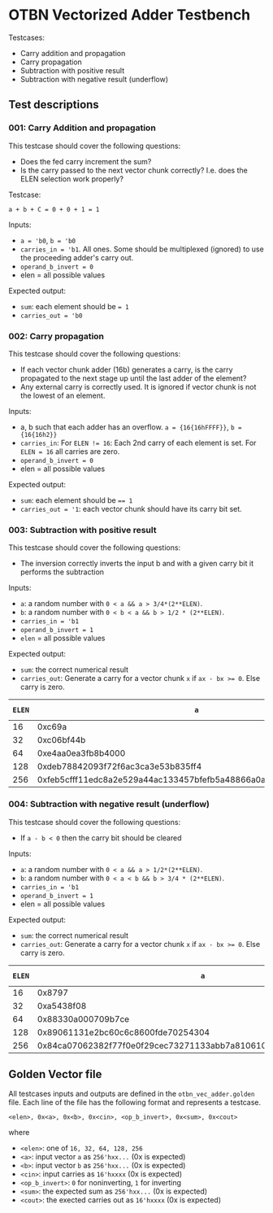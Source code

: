 # OTBN Vectorized Adder Testbench

Testcases:
- Carry addition and propagation
- Carry propagation
- Subtraction with positive result
- Subtraction with negative result (underflow)

## Test descriptions

### 001: Carry Addition and propagation
This testcase should cover the following questions:
- Does the fed carry increment the sum?
- Is the carry passed to the next vector chunk correctly? I.e. does the ELEN selection work properly?

Testcase:
```
a + b + C = 0 + 0 + 1 = 1
```
Inputs:
- `a = 'b0`, `b = 'b0`
- `carries_in = 'b1`. All ones. Some should be multiplexed (ignored) to use the proceeding adder's carry out.
- `operand_b_invert = 0`
- elen = all possible values

Expected output:
- `sum`: each element should be `= 1`
- `carries_out = 'b0`

### 002: Carry propagation
This testcase should cover the following questions:
- If each vector chunk adder (16b) generates a carry, is the carry propagated to the next stage up until the last adder of the element?
- Any external carry is correctly used. It is ignored if vector chunk is not the lowest of an element.

Inputs:
- a, b such that each adder has an overflow. `a = {16{16hFFFF}}`, `b = {16{16h2}}`
- `carries_in`: For `ELEN != 16`: Each 2nd carry of each element is set. For `ELEN = 16` all carries are zero.
- `operand_b_invert = 0`
- elen = all possible values

Expected output:
- `sum`: each element should be `== 1`
- `carries_out = '1`: each vector chunk should have its carry bit set.

### 003: Subtraction with positive result
This testcase should cover the following questions:
- The inversion correctly inverts the input b and with a given carry bit it performs the subtraction

Inputs:
- `a`: a random number with `0 < a && a > 3/4*(2**ELEN)`.
- `b`: a random number with `0 < b < a && b > 1/2 * (2**ELEN)`.
- `carries_in = 'b1`
- `operand_b_invert = 1`
- `elen` = all possible values

Expected output:
- `sum`: the correct numerical result
- `carries_out`: Generate a carry for a vector chunk `x` if `ax - bx >= 0`. Else carry is zero.

| `ELEN` | `a`                | `b`        | `sum (i.e. diff)` | `carry out` |
|--------|--------------------|------------|-------------------|-------------|
|  16    | 0xc69a             | 0xaf1c     | 0x177E            | 0xffff      |
|  32    | 0xc06bf44b         | 0xa9544cf9 | 0x1717A752        | 0xffff      |
|  64    | 0xe4aa0ea3fb8b4000 | 0x9267ae994a3a3800 | 0x5242600AB1510800 | 0xbbbb |
| 128    | 0xdeb78842093f72f6ac3ca3e53b835ff4 | 0xad146759a6431781a8eb8c745a43d789 | 0x31A320E862FC5B7503511770E13F886B | 0x????? |
| 256    | 0xfeb5cfff11edc8a2e529a44ac133457bfefb5a48866a0a2c5c805773f878e76b | 0xbb4cfb388f016e8b15d401d8eea806a4e6374c908d870de7451e45aff6fb3f58 | 0x4368D4C682EC5A17CF55A271D28B3ED718C40DB7F8E2FC45176211C4017DA813 | 0x9dcf |

### 004: Subtraction with negative result (underflow)
This testcase should cover the following questions:
- If `a - b < 0` then the carry bit should be cleared

Inputs:
- `a`: a random number with `0 < a && a > 1/2*(2**ELEN)`. 
- `b`: a random number with `0 < a < b && b > 3/4 * (2**ELEN)`.
- `carries_in = 'b1`
- `operand_b_invert = 1`
- elen = all possible values

Expected output:
- `sum`: the correct numerical result
- `carries_out`: Generate a carry for a vector chunk `x` if `ax - bx >= 0`. Else carry is zero.

| `ELEN` | `a`                | `b`        | `sum (i.e. diff)`      | `carry out` |
|--------|--------------------|------------|------------------------|-------------|
|  16    | 0x8797             | 0xd5e1     | 0xb1b6                 | 0x0000      |
|  32    | 0xa5438f08         | 0xd0c574d3 | 0xd47e1a35             | 0x5555      |
|  64    | 0x88330a000709b7ce | 0xc3b2a9165261d50a | 0xc48060e9b4a7e2c4 | 0x0000
| 128    | 0x89061131e2bc60c6c8600fde70254304 | 0xc79fe6af6b672d4389c2deb41914f306 | 0xc1662a82775533833e9d312a57104ffe | 0x3a3a |
| 256    | 0x84ca07062382f77f0e0f29cec73271133abb7a8106103c7a6153b6691bbe3ba8 | 0xde6a8ee2d2a3c5e50bf069863f72253472b3fbad45f8304c98bf40ab9776ec9f | 0x1b14 |

## Golden Vector file
All testcases inputs and outputs are defined in the `otbn_vec_adder.golden` file.
Each line of the file has the following format and represents a testcase.
```
<elen>, 0x<a>, 0x<b>, 0x<cin>, <op_b_invert>, 0x<sum>, 0x<cout>
```
where
- `<elen>`: one of `16, 32, 64, 128, 256`
- `<a>`: input vector `a` as `256'hxx...` (0x is expected)
- `<b>`: input vector `b` as `256'hxx...` (0x is expected)
- `<cin>`: input carries as `16'hxxxx` (0x is expected)
- `<op_b_invert>`: `0` for noninverting, `1` for inverting
- `<sum>`: the expected sum as `256'hxx...` (0x is expected)
- `<cout>`: the exected carries out as `16'hxxxx` (0x is expected)
